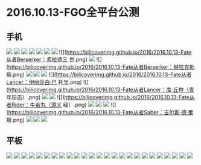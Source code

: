 # 2016.10.13-FGO全平台公测
## 手机
![](https://bilicoverimg.github.io/2016/2016.10.13-Fate从者Archer：卫宫士郎（英灵形态）.png)
![](https://bilicoverimg.github.io/2016/2016.10.13-Fate从者Archer：吉尔伽美什.png)
![](https://bilicoverimg.github.io/2016/2016.10.13-Fate从者Archer：阿周那.png)
![](https://bilicoverimg.github.io/2016/2016.10.13-Fate从者Archer：阿拉什.png)
![](https://bilicoverimg.github.io/2016/2016.10.13-Fate从者Assassin：佐佐木小次郎.png)
![](https://bilicoverimg.github.io/2016/2016.10.13-Fate从者Assassin：化身博士.png)
![](https://bilicoverimg.github.io/2016/2016.10.13-Fate从者Berserker：兰斯洛特.png)
![](https://bilicoverimg.github.io/2016/2016.10.13-Fate从者Berserker：弗拉德三 世.png)
![](https://bilicoverimg.github.io/2016/2016.10.13-Fate从者Berserker：清姬.png)
![](https://bilicoverimg.github.io/2016/2016.10.13-Fate从者Berserker：赫拉克勒 斯.png)
![](https://bilicoverimg.github.io/2016/2016.10.13-Fate从者Caster：库·丘林.png)
![](https://bilicoverimg.github.io/2016/2016.10.13-Fate从者Caster：梅菲斯特.png)
![](https://bilicoverimg.github.io/2016/2016.10.13-Fate从者Caster：诸葛孔明.png)
![](https://bilicoverimg.github.io/2016/2016.10.13-Fate从者Lancer：伊丽莎白·巴 托里.png)
![](https://bilicoverimg.github.io/2016/2016.10.13-Fate从者Lancer：库·丘林（青 年形态）.png)
![](https://bilicoverimg.github.io/2016/2016.10.13-Fate从者Lancer：斯卡哈.png)
![](https://bilicoverimg.github.io/2016/2016.10.13-Fate从者Rider：亚历山大.png)
![](https://bilicoverimg.github.io/2016/2016.10.13-Fate从者Rider：牛若丸（源义 经）.png)
![](https://bilicoverimg.github.io/2016/2016.10.13-Fate从者Rider：玛丽·安托瓦内特.png)
![](https://bilicoverimg.github.io/2016/2016.10.13-Fate从者Rider：玛尔达.png)
![](https://bilicoverimg.github.io/2016/2016.10.13-Fate从者Ruler：贞德.png)
![](https://bilicoverimg.github.io/2016/2016.10.13-Fate从者Saber：吉尔斯·德·莱 斯.png)
![](https://bilicoverimg.github.io/2016/2016.10.13-Fate从者Saber：阿尔托莉亚·潘德拉贡.png)
![](https://bilicoverimg.github.io/2016/2016.10.13-Fate从者Saber：阿尔缇拉.png)
![](https://bilicoverimg.github.io/2016/2016.10.13-Fate从者Saber：齐格飞.png)

## 平板
![](https://bilicover2016.github.io/2016.10.13-01.jpg)
![](https://bilicover2016.github.io/2016.10.13-02.jpg)
![](https://bilicover2016.github.io/2016.10.13-03.jpg)
![](https://bilicover2016.github.io/2016.10.13-04.jpg)
![](https://bilicover2016.github.io/2016.10.13-05.jpg)
![](https://bilicover2016.github.io/2016.10.13-06.jpg)
![](https://bilicover2016.github.io/2016.10.13-07.jpg)
![](https://bilicover2016.github.io/2016.10.13-08.jpg)
![](https://bilicover2016.github.io/2016.10.13-09.jpg)
![](https://bilicover2016.github.io/2016.10.13-10.jpg)
![](https://bilicover2016.github.io/2016.10.13-11.jpg)
![](https://bilicover2016.github.io/2016.10.13-12.jpg)
![](https://bilicover2016.github.io/2016.10.13-13.jpg)
![](https://bilicover2016.github.io/2016.10.13-14.jpg)
![](https://bilicover2016.github.io/2016.10.13-15.jpg)
![](https://bilicover2016.github.io/2016.10.13-16.jpg)
![](https://bilicover2016.github.io/2016.10.13-17.jpg)
![](https://bilicover2016.github.io/2016.10.13-18.jpg)
![](https://bilicover2016.github.io/2016.10.13-19.jpg)
![](https://bilicover2016.github.io/2016.10.13-20.jpg)
![](https://bilicover2016.github.io/2016.10.13-21.jpg)
![](https://bilicover2016.github.io/2016.10.13-22.jpg)
![](https://bilicover2016.github.io/2016.10.13-23.jpg)
![](https://bilicover2016.github.io/2016.10.13-24.jpg)
![](https://bilicover2016.github.io/2016.10.13-25.jpg)